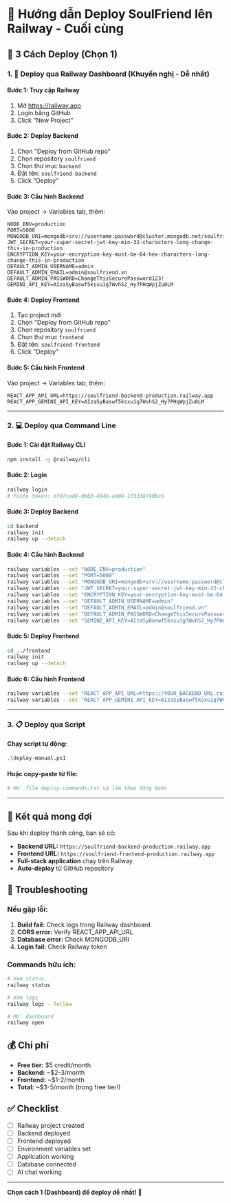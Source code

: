 # 🚀 Hướng dẫn Deploy SoulFriend lên Railway - Cuối cùng

## 🎯 3 Cách Deploy (Chọn 1)

### 1. 🚀 Deploy qua Railway Dashboard (Khuyến nghị - Dễ nhất)

#### Bước 1: Truy cập Railway
1. Mở https://railway.app
2. Login bằng GitHub
3. Click "New Project"

#### Bước 2: Deploy Backend
1. Chọn "Deploy from GitHub repo"
2. Chọn repository `soulfriend`
3. Chọn thư mục `backend`
4. Đặt tên: `soulfriend-backend`
5. Click "Deploy"

#### Bước 3: Cấu hình Backend
Vào project → Variables tab, thêm:
```
NODE_ENV=production
PORT=5000
MONGODB_URI=mongodb+srv://username:password@cluster.mongodb.net/soulfriend
JWT_SECRET=your-super-secret-jwt-key-min-32-characters-long-change-this-in-production
ENCRYPTION_KEY=your-encryption-key-must-be-64-hex-characters-long-change-this-in-production
DEFAULT_ADMIN_USERNAME=admin
DEFAULT_ADMIN_EMAIL=admin@soulfriend.vn
DEFAULT_ADMIN_PASSWORD=ChangeThisSecurePassword123!
GEMINI_API_KEY=AIzaSyBaswf5ksxu1g7WvhS2_Hy7PHqWpjZu8LM
```

#### Bước 4: Deploy Frontend
1. Tạo project mới
2. Chọn "Deploy from GitHub repo"
3. Chọn repository `soulfriend`
4. Chọn thư mục `frontend`
5. Đặt tên: `soulfriend-frontend`
6. Click "Deploy"

#### Bước 5: Cấu hình Frontend
Vào project → Variables tab, thêm:
```
REACT_APP_API_URL=https://soulfriend-backend-production.railway.app
REACT_APP_GEMINI_API_KEY=AIzaSyBaswf5ksxu1g7WvhS2_Hy7PHqWpjZu8LM
```

---

### 2. 💻 Deploy qua Command Line

#### Bước 1: Cài đặt Railway CLI
```bash
npm install -g @railway/cli
```

#### Bước 2: Login
```bash
railway login
# Paste token: ef97cad8-db03-404b-aa04-1f3338740bcb
```

#### Bước 3: Deploy Backend
```bash
cd backend
railway init
railway up --detach
```

#### Bước 4: Cấu hình Backend
```bash
railway variables --set "NODE_ENV=production"
railway variables --set "PORT=5000"
railway variables --set "MONGODB_URI=mongodb+srv://username:password@cluster.mongodb.net/soulfriend"
railway variables --set "JWT_SECRET=your-super-secret-jwt-key-min-32-characters-long-change-this-in-production"
railway variables --set "ENCRYPTION_KEY=your-encryption-key-must-be-64-hex-characters-long-change-this-in-production"
railway variables --set "DEFAULT_ADMIN_USERNAME=admin"
railway variables --set "DEFAULT_ADMIN_EMAIL=admin@soulfriend.vn"
railway variables --set "DEFAULT_ADMIN_PASSWORD=ChangeThisSecurePassword123!"
railway variables --set "GEMINI_API_KEY=AIzaSyBaswf5ksxu1g7WvhS2_Hy7PHqWpjZu8LM"
```

#### Bước 5: Deploy Frontend
```bash
cd ../frontend
railway init
railway up --detach
```

#### Bước 6: Cấu hình Frontend
```bash
railway variables --set "REACT_APP_API_URL=https://YOUR_BACKEND_URL.railway.app"
railway variables --set "REACT_APP_GEMINI_API_KEY=AIzaSyBaswf5ksxu1g7WvhS2_Hy7PHqWpjZu8LM"
```

---

### 3. 📋 Deploy qua Script

#### Chạy script tự động:
```bash
.\deploy-manual.ps1
```

#### Hoặc copy-paste từ file:
```bash
# Mở file deploy-commands.txt và làm theo từng bước
```

---

## 🎉 Kết quả mong đợi

Sau khi deploy thành công, bạn sẽ có:
- **Backend URL:** `https://soulfriend-backend-production.railway.app`
- **Frontend URL:** `https://soulfriend-frontend-production.railway.app`
- **Full-stack application** chạy trên Railway
- **Auto-deploy** từ GitHub repository

## 🔧 Troubleshooting

### Nếu gặp lỗi:
1. **Build fail:** Check logs trong Railway dashboard
2. **CORS error:** Verify REACT_APP_API_URL
3. **Database error:** Check MONGODB_URI
4. **Login fail:** Check Railway token

### Commands hữu ích:
```bash
# Xem status
railway status

# Xem logs
railway logs --follow

# Mở dashboard
railway open
```

## 💰 Chi phí
- **Free tier:** $5 credit/month
- **Backend:** ~$2-3/month
- **Frontend:** ~$1-2/month
- **Total:** ~$3-5/month (trong free tier!)

## ✅ Checklist

- [ ] Railway project created
- [ ] Backend deployed
- [ ] Frontend deployed
- [ ] Environment variables set
- [ ] Application working
- [ ] Database connected
- [ ] AI chat working

---

**Chọn cách 1 (Dashboard) để deploy dễ nhất! 🚀**
